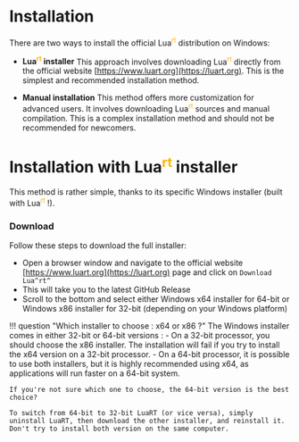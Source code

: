 # Installation
There are two ways to install the official Lua<sup style="color:#FFB300">rt</sup> distribution on Windows:

* **Lua<sup style="color:#FFB300">rt</sup> installer**
This approach involves downloading Lua<sup style="color:#FFB300">rt</sup> directly from the official website [https://www.luart.org](https://luart.org). This is the simplest and recommended installation method.

* **Manual installation**
This method offers more customization for advanced users. It involves downloading Lua<sup style="color:#FFB300">rt</sup> sources and manual compilation. This is a complex installation method and should not be recommended for newcomers.

# Installation with Lua<sup style="color:#FFB300">rt</sup> installer

This method is rather simple, thanks to its specific Windows installer (built with Lua<sup style="color:#FFB300">rt</sup> !).

### Download 
Follow these steps to download the full installer:

- Open a browser window and navigate to the official website [https://www.luart.org](https://luart.org) page and click on `Download Lua^rt^`
- This will take you to the latest GitHub Release
- Scroll to the bottom and select either Windows x64 installer for 64-bit or Windows x86 installer for 32-bit (depending on your Windows platform)

!!! question "Which installer to choose : x64 or x86 ?"
    The Windows installer comes in either 32-bit or 64-bit versions :
    - On a 32-bit processor, you should choose the x86 installer. The installation will fail if you try to install the x64 version on a 32-bit processor.
    - On a 64-bit processor, it is possible to use both installers, but it is highly recommended using x64, as applications will run faster on a 64-bit system.

    If you're not sure which one to choose, the 64-bit version is the best choice?

    To switch from 64-bit to 32-bit LuaRT (or vice versa), simply uninstall LuaRT, then download the other installer, and reinstall it.
    Don't try to install both version on the same computer.

